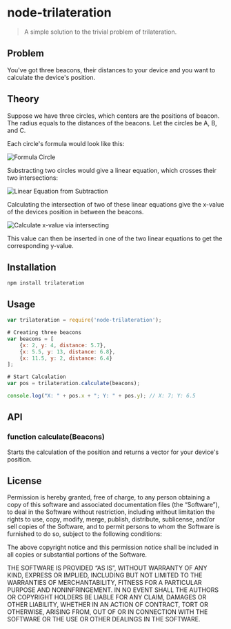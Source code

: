 # node-trilateration

> A simple solution to the trivial problem of trilateration.

## Problem

You've got three beacons, their distances to your device and you want to calculate the device's position.

## Theory

Suppose we have three circles, which centers are the positions of beacon. The radius equals to the distances of the beacons. Let the circles be A, B, and C.

Each circle's formula would look like this:

![Formula Circle](https://github.com/mberberoglu/node-trilateration/raw/master/img/circle.png)

Substracting two circles would give a linear equation, which crosses their two intersections:

![Linear Equation from Subtraction](https://github.com/mberberoglu/node-trilateration/raw/master/img/linearfunction.png)

Calculating the intersection of two of these linear equations give the x-value of the devices position in between the beacons.

![Calculate x-value via intersecting](https://github.com/mberberoglu/node-trilateration/raw/master/img/calculateX.png)

This value can then be inserted in one of the two linear equations to get the corresponding y-value.

## Installation

```
npm install trilateration
```

## Usage

```javascript
var trilateration = require('node-trilateration');

# Creating three beacons
var beacons = [
	{x: 2, y: 4, distance: 5.7},
	{x: 5.5, y: 13, distance: 6.8},
	{x: 11.5, y: 2, distance: 6.4}
];

# Start Calculation
var pos = trilateration.calculate(beacons);

console.log("X: " + pos.x + "; Y: " + pos.y); // X: 7; Y: 6.5
```

## API

### function calculate(Beacons)

Starts the calculation of the position and returns a vector for your device's position.

## License

Permission is hereby granted, free of charge, to any person obtaining a copy of this software and associated documentation files (the “Software”), to deal in the Software without restriction, including without limitation the rights to use, copy, modify, merge, publish, distribute, sublicense, and/or sell copies of the Software, and to permit persons to whom the Software is furnished to do so, subject to the following conditions:

The above copyright notice and this permission notice shall be included in all copies or substantial portions of the Software.

THE SOFTWARE IS PROVIDED “AS IS”, WITHOUT WARRANTY OF ANY KIND, EXPRESS OR IMPLIED, INCLUDING BUT NOT LIMITED TO THE WARRANTIES OF MERCHANTABILITY, FITNESS FOR A PARTICULAR PURPOSE AND NONINFRINGEMENT. IN NO EVENT SHALL THE AUTHORS OR COPYRIGHT HOLDERS BE LIABLE FOR ANY CLAIM, DAMAGES OR OTHER LIABILITY, WHETHER IN AN ACTION OF CONTRACT, TORT OR OTHERWISE, ARISING FROM, OUT OF OR IN CONNECTION WITH THE SOFTWARE OR THE USE OR OTHER DEALINGS IN THE SOFTWARE.
